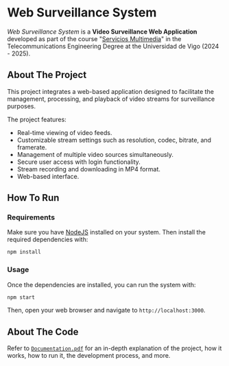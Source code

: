 # Web Surveillance System
_Web Surveillance System_ is a **Video Surveillance Web Application** developed as part of the course "[Servicios Multimedia](https://secretaria.uvigo.gal/docnet-nuevo/guia_docent/?centre=305&ensenyament=V05G301V01&assignatura=V05G301V01401&any_academic=2024_25)" in the Telecommunications Engineering Degree at the Universidad de Vigo (2024 - 2025).

## About The Project
This project integrates a web-based application designed to facilitate the management, processing, and playback of video streams for surveillance purposes.

The project features:
- Real-time viewing of video feeds.
- Customizable stream settings such as resolution, codec, bitrate, and framerate.
- Management of multiple video sources simultaneously.
- Secure user access with login functionality.
- Stream recording and downloading in MP4 format.
- Web-based interface.

## How To Run
### Requirements
Make sure you have [NodeJS](https://nodejs.org/en/download) installed on your system. Then install the required dependencies with:
```bash
npm install
```

### Usage
Once the dependencies are installed, you can run the system with:
```bash
npm start
```
Then, open your web browser and navigate to `http://localhost:3000`.

## About The Code
Refer to [`Documentation.pdf`](docs/Documentation.pdf) for an in-depth explanation of the project, how it works, how to run it, the development process, and more.
